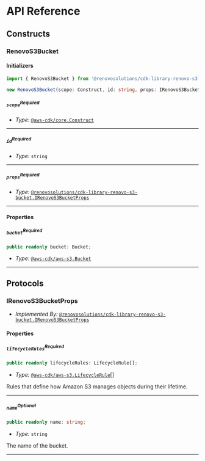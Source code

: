 # API Reference <a name="API Reference"></a>

## Constructs <a name="Constructs"></a>

### RenovoS3Bucket <a name="@renovosolutions/cdk-library-renovo-s3-bucket.RenovoS3Bucket"></a>

#### Initializers <a name="@renovosolutions/cdk-library-renovo-s3-bucket.RenovoS3Bucket.Initializer"></a>

```typescript
import { RenovoS3Bucket } from '@renovosolutions/cdk-library-renovo-s3-bucket'

new RenovoS3Bucket(scope: Construct, id: string, props: IRenovoS3BucketProps)
```

##### `scope`<sup>Required</sup> <a name="@renovosolutions/cdk-library-renovo-s3-bucket.RenovoS3Bucket.parameter.scope"></a>

- *Type:* [`@aws-cdk/core.Construct`](#@aws-cdk/core.Construct)

---

##### `id`<sup>Required</sup> <a name="@renovosolutions/cdk-library-renovo-s3-bucket.RenovoS3Bucket.parameter.id"></a>

- *Type:* `string`

---

##### `props`<sup>Required</sup> <a name="@renovosolutions/cdk-library-renovo-s3-bucket.RenovoS3Bucket.parameter.props"></a>

- *Type:* [`@renovosolutions/cdk-library-renovo-s3-bucket.IRenovoS3BucketProps`](#@renovosolutions/cdk-library-renovo-s3-bucket.IRenovoS3BucketProps)

---



#### Properties <a name="Properties"></a>

##### `bucket`<sup>Required</sup> <a name="@renovosolutions/cdk-library-renovo-s3-bucket.RenovoS3Bucket.property.bucket"></a>

```typescript
public readonly bucket: Bucket;
```

- *Type:* [`@aws-cdk/aws-s3.Bucket`](#@aws-cdk/aws-s3.Bucket)

---




## Protocols <a name="Protocols"></a>

### IRenovoS3BucketProps <a name="@renovosolutions/cdk-library-renovo-s3-bucket.IRenovoS3BucketProps"></a>

- *Implemented By:* [`@renovosolutions/cdk-library-renovo-s3-bucket.IRenovoS3BucketProps`](#@renovosolutions/cdk-library-renovo-s3-bucket.IRenovoS3BucketProps)


#### Properties <a name="Properties"></a>

##### `lifecycleRules`<sup>Required</sup> <a name="@renovosolutions/cdk-library-renovo-s3-bucket.IRenovoS3BucketProps.property.lifecycleRules"></a>

```typescript
public readonly lifecycleRules: LifecycleRule[];
```

- *Type:* [`@aws-cdk/aws-s3.LifecycleRule`](#@aws-cdk/aws-s3.LifecycleRule)[]

Rules that define how Amazon S3 manages objects during their lifetime.

---

##### `name`<sup>Optional</sup> <a name="@renovosolutions/cdk-library-renovo-s3-bucket.IRenovoS3BucketProps.property.name"></a>

```typescript
public readonly name: string;
```

- *Type:* `string`

The name of the bucket.

---

